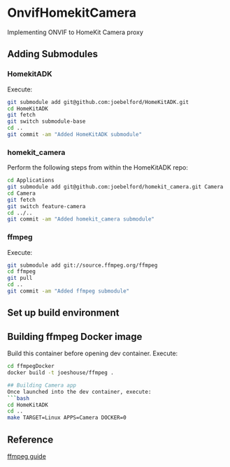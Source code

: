 # OnvifHomekitCamera
Implementing ONVIF to HomeKit Camera proxy

## Adding Submodules

### HomekitADK
Execute:
```bash
git submodule add git@github.com:joebelford/HomeKitADK.git
cd HomeKitADK
git fetch
git switch submodule-base
cd ..
git commit -am "Added HomeKitADK submodule"
```

### homekit_camera
Perform the following steps from within the HomeKitADK repo:
```bash
cd Applications
git submodule add git@github.com:joebelford/homekit_camera.git Camera
cd Camera
git fetch
git switch feature-camera
cd ../..
git commit -am "Added homekit_camera submodule"
```

### ffmpeg
Execute:
```bash
git submodule add git://source.ffmpeg.org/ffmpeg
cd ffmpeg
git pull
cd ..
git commit -am "Added ffmpeg submodule"
```

## Set up build environment

## Building ffmpeg Docker image
Build this container before opening dev container.
Execute:
```bash
cd ffmpegDocker
docker build -t joeshouse/ffmpeg .

## Building Camera app
Once launched into the dev container, execute:
```bash
cd HomeKitADK
cd ..
make TARGET=Linux APPS=Camera DOCKER=0
```

## Reference
[ffmpeg guide](https://trac.ffmpeg.org/wiki/CompilationGuide/Ubuntu)
